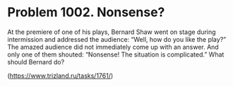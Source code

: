 # Problem 1002. Nonsense?

At the premiere of one of his plays, Bernard Shaw went on stage during intermission and addressed the audience: “Well, how do you like the play?” The amazed audience did not immediately come up with an answer. And only one of them shouted: “Nonsense! The situation is complicated.” What should Bernard do?

(https://www.trizland.ru/tasks/1761/)